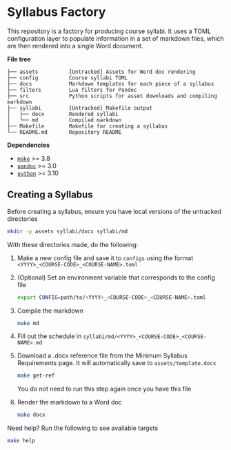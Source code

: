 Syllabus Factory
================

This repository is a factory for producing course syllabi. It uses a TOML
configuration layer to populate information in a set of markdown files, which
are then rendered into a single Word document.

**File tree**

```
├── assets          [Untracked] Assets for Word doc rendering
├── config          Course syllabi TOML
├── docs            Markdown templates for each piece of a syllabus
├── filters         Lua filters for Pandoc
├── src             Python scripts for asset downloads and compiling markdown
├── syllabi         [Untracked] Makefile output
│   ├── docx        Rendered syllabi
│   └── md          Compiled markdown
├── Makefile        Makefile for creating a syllabus
└── README.md       Repository README
```

**Dependencies**

+ [`make`][make] >= 3.8
+ [`pandoc`][pandoc] >= 3.0
+ [`python`][python] >= 3.10

[make]: https://www.gnu.org/software/make
[pandoc]: https://pandoc.org
[python]: https://www.python.org


Creating a Syllabus
-------------------

Before creating a syllabus, ensure you have local versions of the untracked
directories

```sh
mkdir -p assets syllabi/docx syllabi/md
```

With these directories made, do the following:

1. Make a new config file and save it to `configs` using the format
   `<YYYY>_<COURSE-CODE>_<COURSE-NAME>.toml`

2. (Optional) Set an environment variable that corresponds to the config file
   ```sh
   export CONFIG=path/to/<YYYY>_<COURSE-CODE>_<COURSE-NAME>.toml
   ```

3. Compile the markdown
   ```sh
   make md
   ```

4. Fill out the schedule in `syllabi/md/<YYYY>_<COURSE-CODE>_<COURSE-NAME>.md`

5. Download a .docx reference file from the Minimum Syllabus Requirements page.
   It will automatically save to `assets/template.docx`
   ```sh
   make get-ref
   ```
   You do not need to run this step again once you have this file

6. Render the markdown to a Word doc
   ```sh
   make docx
   ```

Need help? Run the following to see available targets

```sh
make help
```


